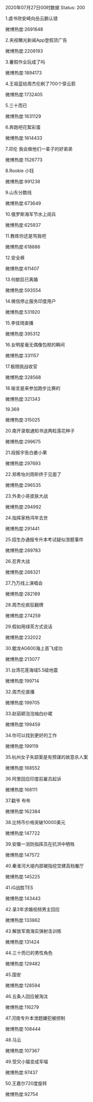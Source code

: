 2020年07月27日00时数据
Status: 200

1.虞书欣安崎向岳云鹏认错

微博热度:2691648

2.央视曝光新闻App登假货广告

微博热度:2208193

3.薯假作业玩成了吗

微博热度:1894173

4.王祖蓝给周杰伦刷了700个穿云箭

微博热度:1732405

5.三十而已

微博热度:1631129

6.奔跑吧花絮彩蛋

微博热度:1614433

7.邓伦 我会做他们一辈子的好弟弟

微博热度:1526773

8.Rookie 小钰

微博热度:991238

9.山东分数线

微博热度:673649

10.俄罗斯海军节水上阅兵

微博热度:625937

11.教练你还是骂我吧

微博热度:618886

12.安全裤

微博热度:611407

13.何猷启已离婚

微博热度:593554

14.微信停止服务印度用户

微博热度:531920

15.李佳琦直播

微博热度:395312

16.女明星毫无偶像包袱的瞬间

微博热度:331157

17.极限挑战收官

微博热度:328568

18.喻言是来参加跑步比赛的

微博热度:321343

19.369

微博热度:315025

20.南开录取通知书送两粒莲花种子

微博热度:299675

21.段振宇告白姜小果

微博热度:297693

22.郑希怡刘雨昕终于见面了

微博热度:296535

23.外卖小哥皮肤大战

微博热度:294992

24.指挥家杨鸿年去世

微博热度:291441

25.招生办通报专升本考试疑似泄题事件

微博热度:289783

26.忍界大战

微博热度:288321

27.乃万线上演唱会

微博热度:282189

28.周杰伦疯狂翻牌

微博热度:274259

29.假如用绿茶方式说话

微博热度:232022

30.鲲龙AG600海上首飞成功

微博热度:213077

31.台湾花莲海域5.5级地震

微博热度:199714

32.周杰伦直播

微博热度:199705

33.赵丽颖泡泡袖白纱裙

微博热度:199459

34.你可以找到更好的工作

微博热度:199119

35.杭州女子失踪案是有预谋的故意杀人案

微博热度:168552

36.阿里回应印度前雇员起诉

微博热度:168111

37.戳爷 布布

微博热度:162384

38.比特币价格突破10000美元

微博热度:147722

39.安徽一消防指挥员在抗洪中牺牲

微博热度:147572

40.秦淮河大堤内部被指挖空建高档餐厅

微博热度:145225

41.iG战胜TES

微博热度:143443

42.录3年求婚视频男主回应

微博热度:133862

43.解放军南海实弹射击训练

微博热度:131424

44.三十而已的男性角色

微博热度:129482

45.国安

微博热度:128594

46.五条人回应被淘汰

微博热度:116279

47.河南专升本泄题嫌犯被控制

微博热度:108444

48.马云

微博热度:107367

49.受灾小猫变成军喵

微博热度:97437

50.王嘉尔720度旋转

微博热度:92754

